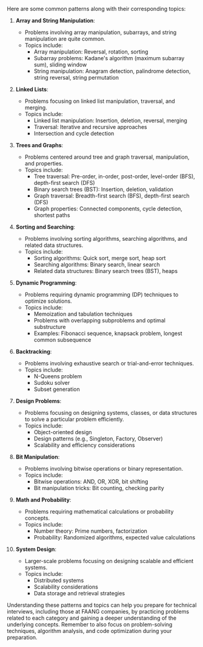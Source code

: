 Here are some common patterns along with their corresponding topics:

1. **Array and String Manipulation**:
   - Problems involving array manipulation, subarrays, and string manipulation are quite common.
   - Topics include:
     - Array manipulation: Reversal, rotation, sorting
     - Subarray problems: Kadane's algorithm (maximum subarray sum), sliding window
     - String manipulation: Anagram detection, palindrome detection, string reversal, string permutation

2. **Linked Lists**:
   - Problems focusing on linked list manipulation, traversal, and merging.
   - Topics include:
     - Linked list manipulation: Insertion, deletion, reversal, merging
     - Traversal: Iterative and recursive approaches
     - Intersection and cycle detection

3. **Trees and Graphs**:
   - Problems centered around tree and graph traversal, manipulation, and properties.
   - Topics include:
     - Tree traversal: Pre-order, in-order, post-order, level-order (BFS), depth-first search (DFS)
     - Binary search trees (BST): Insertion, deletion, validation
     - Graph traversal: Breadth-first search (BFS), depth-first search (DFS)
     - Graph properties: Connected components, cycle detection, shortest paths

4. **Sorting and Searching**:
   - Problems involving sorting algorithms, searching algorithms, and related data structures.
   - Topics include:
     - Sorting algorithms: Quick sort, merge sort, heap sort
     - Searching algorithms: Binary search, linear search
     - Related data structures: Binary search trees (BST), heaps

5. **Dynamic Programming**:
   - Problems requiring dynamic programming (DP) techniques to optimize solutions.
   - Topics include:
     - Memoization and tabulation techniques
     - Problems with overlapping subproblems and optimal substructure
     - Examples: Fibonacci sequence, knapsack problem, longest common subsequence

6. **Backtracking**:
   - Problems involving exhaustive search or trial-and-error techniques.
   - Topics include:
     - N-Queens problem
     - Sudoku solver
     - Subset generation

7. **Design Problems**:
   - Problems focusing on designing systems, classes, or data structures to solve a particular problem efficiently.
   - Topics include:
     - Object-oriented design
     - Design patterns (e.g., Singleton, Factory, Observer)
     - Scalability and efficiency considerations

8. **Bit Manipulation**:
   - Problems involving bitwise operations or binary representation.
   - Topics include:
     - Bitwise operations: AND, OR, XOR, bit shifting
     - Bit manipulation tricks: Bit counting, checking parity

9. **Math and Probability**:
   - Problems requiring mathematical calculations or probability concepts.
   - Topics include:
     - Number theory: Prime numbers, factorization
     - Probability: Randomized algorithms, expected value calculations

10. **System Design**:
    - Larger-scale problems focusing on designing scalable and efficient systems.
    - Topics include:
      - Distributed systems
      - Scalability considerations
      - Data storage and retrieval strategies

Understanding these patterns and topics can help you prepare for technical interviews, including those at FAANG companies, by practicing problems related to each category and gaining a deeper understanding of the underlying concepts. Remember to also focus on problem-solving techniques, algorithm analysis, and code optimization during your preparation.